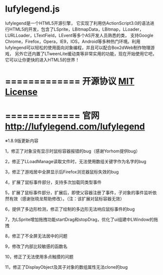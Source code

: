 lufylegend.js
=============

lufylegend是一个HTML5开源引擎， 它实现了利用仿ActionScript3.0的语法进行HTML5的开发，包含了LSprite，LBitmapData，LBitmap，LLoader，LURLLoader，LTextField，LEvent等多个AS开发人员熟悉的类， 支持Google Chrome，Firefox，Opera，IE9，IOS，Android等多种热门环境。利用lufylegend可以轻松的使用面向对象编程，并且可以配合Box2dWeb制作物理游戏， 另外它还内置了LTweenLite缓动类等非常实用的功能，现在开始使用它吧，它可以让你更快的进入HTML5的世界！

=============
开源协议 <a target='_blank' href="http://en.wikipedia.org/wiki/MIT_License">MIT License</a>
=============

=============
官网 <a target='_blank' href="http://lufylegend.com/lufylegend">http://lufylegend.com/lufylegend</a>
=============

※1.8.9版更新内容

1，修正了对象没有显示时鼠标容器报错的bug（感谢Yorhom提供bug）

2，修正了LLoadManage读取文件时，无法使用数组关键字作为名字的bug

3，修正了游戏居中全屏显示后Firefox浏览器鼠标失效的bug

4，扩展了鼠标事件部分，支持多次加载同类型事件

5，扩展了鼠标事件部分，扩展后，即使父容器注册了事件，子对象的事件监听依然有效（感谢张晓龙帮助修改）。（注：该扩展对鼠标容器无效）

6，提供了多边形检测，修正了绘制的多边形无法响应鼠标事件的bug

7，为LSprite增加拖拽功能startDrag和stopDrag，优化了ui组建中LWindow的拖拽

8，修正了不全屏无法居中的问题

9，修改了内部比较敏感的函数名

10，修正了无法使用多点触摸的问题

11，修正了DisplayObject及其子对象的数组属性无法clone的bug